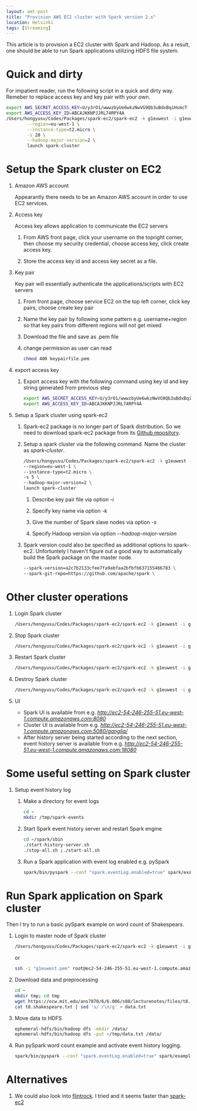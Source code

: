 ```yaml
---
layout: amt-post 
title: "Provision AWS EC2 cluster with Spark version 2.x"
location: Helsinki
tags: [Streaming]
---
```


This article is to provision a EC2 cluster with Spark and Hadoop. As a result, one should be able to run Spark applications utilizing HDFS file system. 

# Quick and dirty

  For impatient reader, run the following script in a quick and dirty way. Remeber to replace access key and key pair with your own.

  ```bash
  export AWS_SECRET_ACCESS_KEY=U/y3rO1/wwwzbyUe6wkzNwVG9Qb3uBdxBqiHsmcT
  export AWS_ACCESS_KEY_ID=ABCAJKKNPJJRL74RPY4A
  /Users/hongyusu/Codes/Packages/spark-ec2/spark-ec2 -k g1euwest -i g1euwest.pem \
          --region=eu-west-1 \
          --instance-type=t2.micro \
          -s 20 \
          --hadoop-major-version=2 \
          launch spark-cluster
  ```

# Setup the Spark cluster on EC2

1. Amazon AWS account

   Appearantly there needs to be an Amazon AWS account in order to use EC2 services. 

1. Access key 

   Access key allows application to communicate the EC2 servers

   1. From AWS front page, click your username on the topright corner, then choose my security credential, choose access key, click create access key. 

   1. Store the access key id and access key secret as a file. 

1. Key pair

   Key pair will essentially authenticate the applications/scripts with EC2 servers

   1. From front page, choose service EC2 on the top left corner, click key pairs, choose create key pair

   1. Name the key pair by following some pattern e.g. username+region so that key pairs from different regions will not get mixed 

   1. Download the file and save as .pem file

   1. change permission as user can read

      ```bash
      chmod 400 keypairfile.pem
      ```

1. export access key

   1. Export access key with the following command using key id and key string generated from previous step

      ```bash
      export AWS_SECRET_ACCESS_KEY=U/y3rO1/wwwzbyUe6wkzNwVG9Qb3uBdxBqiHsmcT
      export AWS_ACCESS_KEY_ID=ABCAJKKNPJJRL74RPY4A
      ```

1. Setup a Spark cluster using spark-ec2

   1. Spark-ec2 package is no longer part of Spark distribution. So we need to download spark-ec2 package from its [Github repository](https://github.com/amplab/spark-ec2).

   1. Setup a spark cluster via the following command. Name the cluster as _spark-cluster_.

      ```bash
      /Users/hongyusu/Codes/Packages/spark-ec2/spark-ec2 -k g1euwest -i g1euwest.pem \
      --region=eu-west-1 \
      --instance-type=t2.micro \
      -s 5 \
      --hadoop-major-version=2 \
      launch spark-cluster
      ```

      1. Describe key pair file via option _-i_

      1. Specify key name via option _-k_

      1. Give the number of Spark slave nodes via option _-s_ 

      1. Specify Hadoop version via option _--hadoop-major-version_

   1. Spark version could also be specified as additional options to spark-ec2. Unfortuntely I haven't figure out a good way to automatically build the Spark package on the master node. 

      ```bash
      --spark-version=a2c7b2133cfee7fa9abfaa2bfbfb637155466783 \
      --spark-git-repo=https://github.com/apache/spark \
      ```

# Other cluster operations

1. Login Spark cluster
   
   ```bash
   /Users/hongyusu/Codes/Packages/spark-ec2/spark-ec2 -k g1euwest -i g1euwest.pem --region=eu-west-1 login spark-cluster
   ```

1. Stop Spark cluster
   
   ```bash
   /Users/hongyusu/Codes/Packages/spark-ec2/spark-ec2 -k g1euwest -i g1euwest.pem --region=eu-west-1 stop spark-cluster
   ```

1. Restart Spark cluster
   
   ```bash
   /Users/hongyusu/Codes/Packages/spark-ec2/spark-ec2 -k g1euwest -i g1euwest.pem --region=eu-west-1 start spark-cluster
   ```

1. Destroy Spark cluster
   
   ```bash
   /Users/hongyusu/Codes/Packages/spark-ec2/spark-ec2 -k g1euwest -i g1euwest.pem --region=eu-west-1 destroy spark-cluster
   ```

1. UI

   - Spark UI is available from e.g. _http://ec2-54-246-255-51.eu-west-1.compute.amazonaws.com:8080_
   - Cluster UI is available from e.g. _http://ec2-54-246-255-51.eu-west-1.compute.amazonaws.com:5080/ganglia/_ 
   - After history server being started according to the next section, event history server is available from e.g. _http://ec2-54-246-255-51.eu-west-1.compute.amazonaws.com:18080_


# Some useful setting on Spark cluster

  1. Setup event history log
     
     1. Make a directory for event logs

        ```bash
        cd ~
        mkdir /tmp/spark-events
        ```

     1. Start Spark event history server and restart Spark engine
     
        ```bash
        cd ~/spark/sbin
        ./start-history-server.sh
        ./stop-all.sh ;./start-all.sh 
        ```

     1. Run a Spark application with event log enabled e.g. pySpark

        ```bash
        spark/bin/pyspark --conf "spark.eventLog.enabled=true" spark/examples/src/main/python/wordcount.py /data/data.txt
        ```

# Run Spark application on Spark cluster

Then I try to run a basic pySpark example on word count of Shakespears.

1. Login to master node of Spark cluster

   ```bash
   /Users/hongyusu/Codes/Packages/spark-ec2/spark-ec2 -k g1euwest -i g1euwest.pem --region=eu-west-1 login spark-cluster
   ```

   or 

   ```bash
   ssh -i "g1euwest.pem" root@ec2-54-246-255-51.eu-west-1.compute.amazonaws.com
   ```

1. Download data and preprocessing

   ```bash
   cd ~
   mkdir tmp; cd tmp
   wget https://ocw.mit.edu/ans7870/6/6.006/s08/lecturenotes/files/t8.shakespeare.txt  
   cat t8.shakespeare.txt | sed 's/ /\n/g' > data.txt
   ```

1. Move data to HDFS

   ```bash
   ephemeral-hdfs/bin/hadoop dfs -mkdir /data/
   ephemeral-hdfs/bin/hadoop dfs -put ~/tmp/data.txt /data/
   ```

1. Run pySpark word count example and activate event history logging.

   ```bash
   spark/bin/pyspark --conf "spark.eventLog.enabled=true" spark/examples/src/main/python/wordcount.py /data/data.txt
   ```
 
# Alternatives

  1. We could also look into [flintrock](https://github.com/nchammas/flintrock). I tried and it seems faster than [spark-ec2](https://github.com/amplab/spark-ec2)


